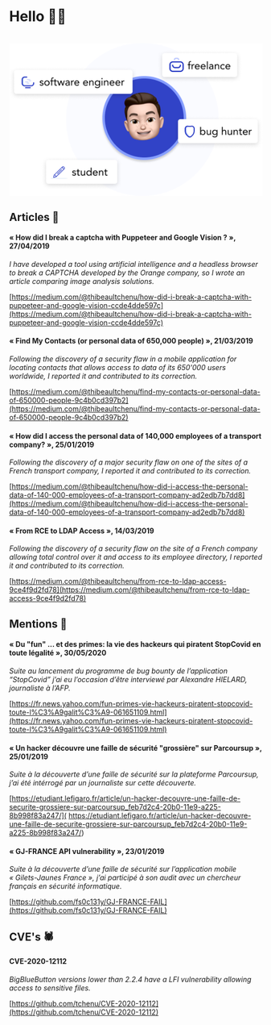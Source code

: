 # Hello 👋🏻
<br>
<img align="center" src="https://github.com/tchenu/tchenu/raw/master/me.png">

## Articles 📑

#### « How did I break a captcha with Puppeteer and Google Vision ? », 27/04/2019

*I have developed a tool using artificial intelligence and a headless browser to break a CAPTCHA developed by
the Orange company, so I wrote an article comparing image analysis solutions.*

[https://medium.com/@thibeaultchenu/how-did-i-break-a-captcha-with-puppeteer-and-google-vision-ccde4dde597c](https://medium.com/@thibeaultchenu/how-did-i-break-a-captcha-with-puppeteer-and-google-vision-ccde4dde597c)

#### « Find My Contacts (or personal data of 650,000 people) », 21/03/2019 

*Following the discovery of a security flaw in a mobile application for locating contacts that allows access to data 
of its 650'000 users worldwide, I reported it and contributed to its correction.*

[https://medium.com/@thibeaultchenu/find-my-contacts-or-personal-data-of-650000-people-9c4b0cd397b2](https://medium.com/@thibeaultchenu/find-my-contacts-or-personal-data-of-650000-people-9c4b0cd397b2)

#### « How did I access the personal data of 140,000 employees of a transport company? », 25/01/2019

*Following the discovery of a major security flaw on one of the sites of a French transport company, I reported it and contributed to its correction.*

[https://medium.com/@thibeaultchenu/how-did-i-access-the-personal-data-of-140-000-employees-of-a-transport-company-ad2edb7b7dd8](https://medium.com/@thibeaultchenu/how-did-i-access-the-personal-data-of-140-000-employees-of-a-transport-company-ad2edb7b7dd8)

#### « From RCE to LDAP Access », 14/03/2019

*Following the discovery of a security flaw on the site of a French company allowing total control over it and access to its employee directory, I reported it and contributed to its correction.*

[https://medium.com/@thibeaultchenu/from-rce-to-ldap-access-9ce4f9d2fd78](https://medium.com/@thibeaultchenu/from-rce-to-ldap-access-9ce4f9d2fd78)

## Mentions 🔎

#### « Du "fun" ... et des primes: la vie des hackeurs qui piratent StopCovid en toute légalité », 30/05/2020

*Suite au lancement du programme de bug bounty de l’application “StopCovid” j’ai eu l’occasion d’être interviewé par Alexandre HIELARD,
journaliste à l’AFP.*

[https://fr.news.yahoo.com/fun-primes-vie-hackeurs-piratent-stopcovid-toute-l%C3%A9galit%C3%A9-061651109.html](https://fr.news.yahoo.com/fun-primes-vie-hackeurs-piratent-stopcovid-toute-l%C3%A9galit%C3%A9-061651109.html)

#### « Un hacker découvre une faille de sécurité "grossière" sur Parcoursup », 25/01/2019

*Suite à la découverte d’une faille de sécurité sur la plateforme Parcoursup, j’ai été intérrogé par un
journaliste sur cette découverte.*

[https://etudiant.lefigaro.fr/article/un-hacker-decouvre-une-faille-de-securite-grossiere-sur-parcoursup_feb7d2c4-20b0-11e9-a225-8b998f83a247/]( https://etudiant.lefigaro.fr/article/un-hacker-decouvre-une-faille-de-securite-grossiere-sur-parcoursup_feb7d2c4-20b0-11e9-a225-8b998f83a247/)

#### « GJ-FRANCE API vulnerability », 23/01/2019

*Suite à la découverte d’une faille de sécurité sur l’application mobile « Gilets-Jaunes France », j’ai participé à son audit avec un chercheur français en
sécurité informatique.*

[https://github.com/fs0c131y/GJ-FRANCE-FAIL](https://github.com/fs0c131y/GJ-FRANCE-FAIL)

## CVE's 🕷

#### CVE-2020-12112

*BigBlueButton versions lower than 2.2.4 have a LFI vulnerability allowing access to sensitive files.*

[https://github.com/tchenu/CVE-2020-12112](https://github.com/tchenu/CVE-2020-12112)
